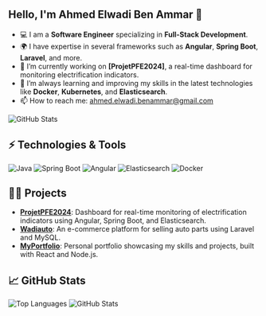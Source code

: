 ## Hello, I'm Ahmed Elwadi Ben Ammar 👋

- 💻 I am a **Software Engineer** specializing in **Full-Stack Development**.
- 🌍 I have expertise in several frameworks such as **Angular**, **Spring Boot**, **Laravel**, and more.
- 🔭 I’m currently working on **[ProjetPFE2024]**, a real-time dashboard for monitoring electrification indicators.
- 🌱 I’m always learning and improving my skills in the latest technologies like **Docker**, **Kubernetes**, and **Elasticsearch**.
- 📫 How to reach me: [ahmed.elwadi.benammar@gmail.com](mailto:ahmed.elwadi.benammar@gmail.com)

![GitHub Stats](https://github-readme-stats.vercel.app/api?username=AhmedElwadiBenammar&show_icons=true&theme=radical)

## ⚡ Technologies & Tools
![Java](https://img.shields.io/badge/Java-%23ED8B00.svg?style=for-the-badge&logo=java&logoColor=white)
![Spring Boot](https://img.shields.io/badge/Spring_Boot-%236DB33F.svg?style=for-the-badge&logo=spring&logoColor=white)
![Angular](https://img.shields.io/badge/Angular-%23DD0031.svg?style=for-the-badge&logo=angular&logoColor=white)
![Elasticsearch](https://img.shields.io/badge/Elasticsearch-%23005571.svg?style=for-the-badge&logo=elasticsearch&logoColor=white)
![Docker](https://img.shields.io/badge/Docker-%230db7ed.svg?style=for-the-badge&logo=docker&logoColor=white)

## 🧑‍💻 Projects
- **[ProjetPFE2024](https://github.com/AhmedElwadiBenammar/ProjetPFE2024)**: Dashboard for real-time monitoring of electrification indicators using Angular, Spring Boot, and Elasticsearch.
- **[Wadiauto](https://github.com/AhmedElwadiBenammar/Wadiauto)**: An e-commerce platform for selling auto parts using Laravel and MySQL.
- **[MyPortfolio](https://github.com/AhmedElwadiBenammar/MyPortfolio)**: Personal portfolio showcasing my skills and projects, built with React and Node.js.

## 📈 GitHub Stats
![Top Languages](https://github-readme-stats.vercel.app/api/top-langs/?username=AhmedElwadiBenammar&layout=compact&theme=radical)
![GitHub Stats](https://github-readme-stats.vercel.app/api?username=AhmedElwadiBenammar&show_icons=true&theme=radical)

